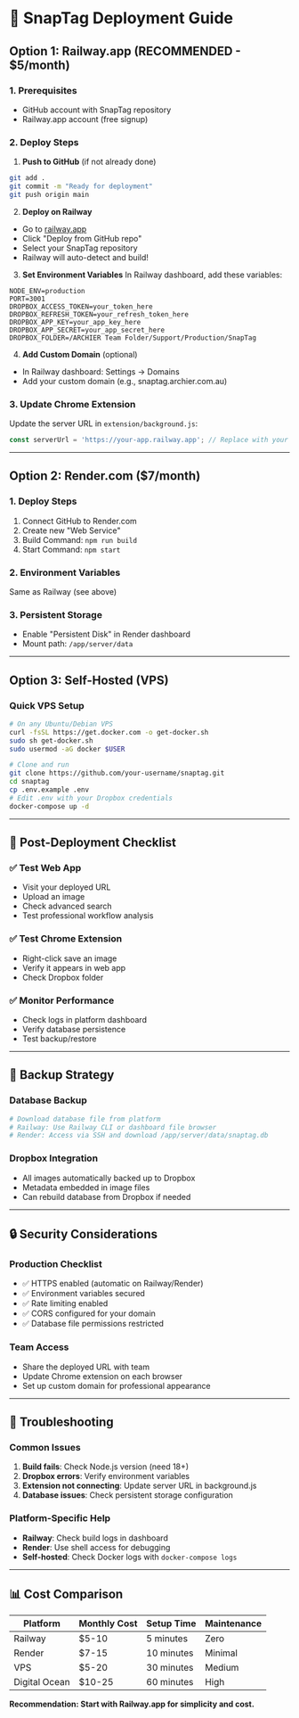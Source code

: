 # 🚀 SnapTag Deployment Guide

## Option 1: Railway.app (RECOMMENDED - $5/month)

### 1. Prerequisites
- GitHub account with SnapTag repository
- Railway.app account (free signup)

### 2. Deploy Steps

1. **Push to GitHub** (if not already done)
```bash
git add .
git commit -m "Ready for deployment"
git push origin main
```

2. **Deploy on Railway**
- Go to [railway.app](https://railway.app)
- Click "Deploy from GitHub repo"
- Select your SnapTag repository
- Railway will auto-detect and build!

3. **Set Environment Variables**
In Railway dashboard, add these variables:
```
NODE_ENV=production
PORT=3001
DROPBOX_ACCESS_TOKEN=your_token_here
DROPBOX_REFRESH_TOKEN=your_refresh_token_here  
DROPBOX_APP_KEY=your_app_key_here
DROPBOX_APP_SECRET=your_app_secret_here
DROPBOX_FOLDER=/ARCHIER Team Folder/Support/Production/SnapTag
```

4. **Add Custom Domain** (optional)
- In Railway dashboard: Settings → Domains
- Add your custom domain (e.g., snaptag.archier.com.au)

### 3. Update Chrome Extension
Update the server URL in `extension/background.js`:
```javascript
const serverUrl = 'https://your-app.railway.app'; // Replace with your Railway URL
```

---

## Option 2: Render.com ($7/month)

### 1. Deploy Steps
1. Connect GitHub to Render.com
2. Create new "Web Service"
3. Build Command: `npm run build`
4. Start Command: `npm start`

### 2. Environment Variables
Same as Railway (see above)

### 3. Persistent Storage
- Enable "Persistent Disk" in Render dashboard
- Mount path: `/app/server/data`

---

## Option 3: Self-Hosted (VPS)

### Quick VPS Setup
```bash
# On any Ubuntu/Debian VPS
curl -fsSL https://get.docker.com -o get-docker.sh
sudo sh get-docker.sh
sudo usermod -aG docker $USER

# Clone and run
git clone https://github.com/your-username/snaptag.git
cd snaptag
cp .env.example .env
# Edit .env with your Dropbox credentials
docker-compose up -d
```

---

## 🔧 Post-Deployment Checklist

### ✅ Test Web App
- Visit your deployed URL
- Upload an image
- Check advanced search
- Test professional workflow analysis

### ✅ Test Chrome Extension  
- Right-click save an image
- Verify it appears in web app
- Check Dropbox folder

### ✅ Monitor Performance
- Check logs in platform dashboard
- Verify database persistence
- Test backup/restore

---

## 💾 Backup Strategy

### Database Backup
```bash
# Download database file from platform
# Railway: Use Railway CLI or dashboard file browser
# Render: Access via SSH and download /app/server/data/snaptag.db
```

### Dropbox Integration
- All images automatically backed up to Dropbox
- Metadata embedded in image files
- Can rebuild database from Dropbox if needed

---

## 🔒 Security Considerations

### Production Checklist
- ✅ HTTPS enabled (automatic on Railway/Render)
- ✅ Environment variables secured
- ✅ Rate limiting enabled
- ✅ CORS configured for your domain
- ✅ Database file permissions restricted

### Team Access
- Share the deployed URL with team
- Update Chrome extension on each browser
- Set up custom domain for professional appearance

---

## 🚨 Troubleshooting

### Common Issues
1. **Build fails**: Check Node.js version (need 18+)
2. **Dropbox errors**: Verify environment variables
3. **Extension not connecting**: Update server URL in background.js
4. **Database issues**: Check persistent storage configuration

### Platform-Specific Help
- **Railway**: Check build logs in dashboard
- **Render**: Use shell access for debugging
- **Self-hosted**: Check Docker logs with `docker-compose logs`

---

## 📊 Cost Comparison

| Platform | Monthly Cost | Setup Time | Maintenance |
|----------|-------------|------------|-------------|
| Railway  | $5-10       | 5 minutes  | Zero        |
| Render   | $7-15       | 10 minutes | Minimal     |  
| VPS      | $5-20       | 30 minutes | Medium      |
| Digital Ocean | $10-25  | 60 minutes | High        |

**Recommendation: Start with Railway.app for simplicity and cost.** 